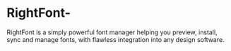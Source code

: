 # RightFont-
RightFont is a simply powerful font manager helping you preview, install, sync and manage fonts, with flawless integration into any design software.
